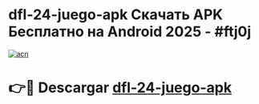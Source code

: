 # dfl-24-juego-apk Скачать APK Бесплатно на Android 2025 - #ftj0j

[![acn](https://github.com/user-attachments/assets/0f9c940e-d8b0-45ae-aac7-cd30a18b3e1c)](https://apps.freeplayer.one?title=dfl-24-juego-apk&ref=9RF)

# 👉🔴 Descargar [dfl-24-juego-apk](https://apps.freeplayer.one?title=dfl-24-juego-apk&ref=9RF)
